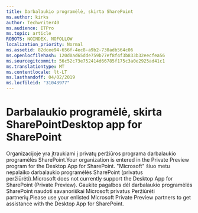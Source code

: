 ```yaml
---
title: Darbalaukio programėlė, skirta SharePoint
ms.author: kirks
author: Techwriter40
ms.audience: ITPro
ms.topic: article
ROBOTS: NOINDEX, NOFOLLOW
localization_priority: Normal
ms.assetid: 82dcee94-656f-4ec8-a9b2-730adb564c06
ms.openlocfilehash: 120d0ad65dde759b77ef8f4f3b833b32eecfea56
ms.sourcegitcommit: 56c52c73e752414d66785f175c3a0e2925ad41c1
ms.translationtype: MT
ms.contentlocale: lt-LT
ms.lasthandoff: 04/02/2019
ms.locfileid: "31043977"
---
```

# <a name="desktop-app-for-sharepoint"></a><span data-ttu-id="a7ae7-102">Darbalaukio programėlė, skirta SharePoint</span><span class="sxs-lookup"><span data-stu-id="a7ae7-102">Desktop app for SharePoint</span></span>

<span data-ttu-id="a7ae7-103">Organizacijoje yra įtraukiami į privatų peržiūros programa darbalaukio programėlės SharePoint.</span><span class="sxs-lookup"><span data-stu-id="a7ae7-103">Your organization is entered in the Private Preview program for the Desktop App for SharePoint.</span></span> <span data-ttu-id="a7ae7-104">"Microsoft" šiuo metu nepalaiko darbalaukio programėlės SharePoint (privatus peržiūrėti).</span><span class="sxs-lookup"><span data-stu-id="a7ae7-104">Microsoft does not currently support the Desktop App for SharePoint (Private Preview).</span></span> <span data-ttu-id="a7ae7-105">Gaukite pagalbos dėl darbalaukio programėlės SharePoint naudoti savanoriškai Microsoft privatus Peržiūrėti partnerių.</span><span class="sxs-lookup"><span data-stu-id="a7ae7-105">Please use your enlisted Microsoft Private Preview partners to get assistance with the Desktop App for SharePoint.</span></span>
